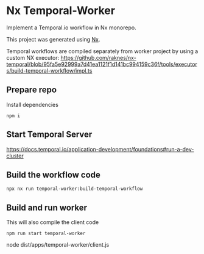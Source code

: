 

# Nx Temporal-Worker

Implement a Temporal.io workflow in Nx monorepo.

This project was generated using [Nx](https://nx.dev).

Temporal workflows are compiled separately from worker project by using a custom NX executor: https://github.com/raknes/nx-temporal/blob/95fa5e92999a7d41ea1121f1d141bc994159c36f/tools/executors/build-temporal-workflow/impl.ts

## Prepare repo

Install dependencies
```
npm i
```

## Start Temporal Server

https://docs.temporal.io/application-development/foundations#run-a-dev-cluster

## Build the workflow code

```
npx nx run temporal-worker:build-temporal-workflow
```

## Build and run worker

This will also compile the client code

```
npm run start temporal-worker
```

node dist/apps/temporal-worker/client.js
```

